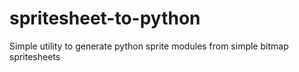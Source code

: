 # spritesheet-to-python
Simple utility to generate python sprite modules from simple bitmap spritesheets
